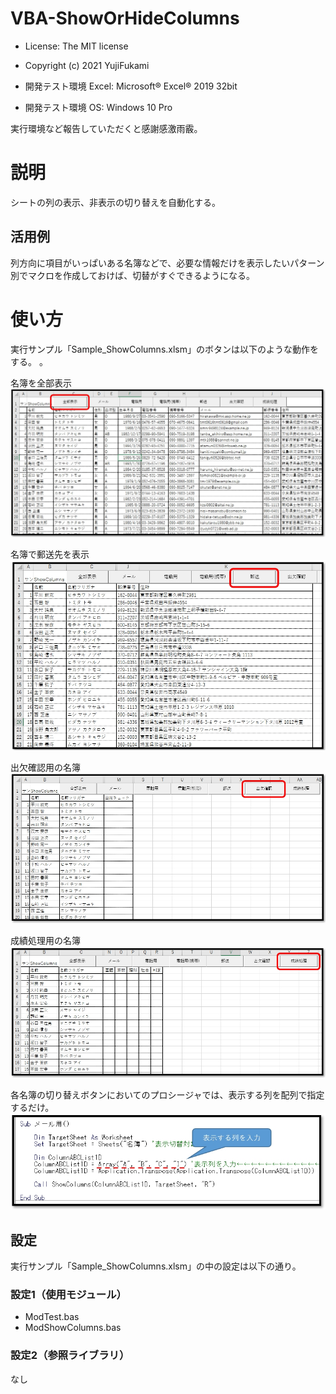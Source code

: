 # VBA-ShowOrHideColumns
- License: The MIT license

- Copyright (c) 2021 YujiFukami

- 開発テスト環境 Excel: Microsoft® Excel® 2019 32bit 

- 開発テスト環境 OS: Windows 10 Pro

実行環境など報告していただくと感謝感激雨霰。

# 説明
シートの列の表示、非表示の切り替えを自動化する。

## 活用例
列方向に項目がいっぱいある名簿などで、必要な情報だけを表示したいパターン別でマクロを作成しておけば、切替がすぐできるようになる。

# 使い方
実行サンプル「Sample_ShowColumns.xlsm」のボタンは以下のような動作をする。
。

名簿を全部表示
![1全部表示](ReadMe用/1全部表示.jpg)

名簿で郵送先を表示
![3郵送](ReadMe用/3郵送.jpg)

出欠確認用の名簿
![4出欠確認](ReadMe用/4出欠確認.jpg)

成績処理用の名簿
![5成績処理](ReadMe用/5成績処理.jpg)

各名簿の切り替えボタンにおいてのプロシージャでは、表示する列を配列で指定するだけ。
![6表示する列を入力](ReadMe用/6表示する列を入力.jpg)

## 設定
実行サンプル「Sample_ShowColumns.xlsm」の中の設定は以下の通り。

### 設定1（使用モジュール）

-  ModTest.bas
-  ModShowColumns.bas

### 設定2（参照ライブラリ）
なし

